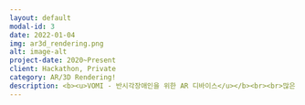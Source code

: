 ```yaml
---
layout: default
modal-id: 3
date: 2022-01-04
img: ar3d_rendering.png
alt: image-alt
project-date: 2020~Present
client: Hackathon, Private
category: AR/3D Rendering!
description: <b><u>VOMI - 반시각장애인을 위한 AR 디바이스</u></b><br><br>많은 사람들이 시각장애를 가진 분들은 아예 볼 수 없는 전맹으로 생각하지만, 시력이 저하되어 있어서 조금이나마 물체를 구별할 수 있는 저시력 (약시) 시각장애인분들도 계십니다. 이 분들에게는 글자 확대경이나 고대비와 같은 기능들을 가진 특수 장비가 필요한데, 해당 장비를 구입해서 쓰기에는 수백만원의 비용이 들어서 손쉽게 이용할 수 없다는 단점이 있었습니다. <br><br>해커톤을 통해서 해당 문제점에 대해 인지하였고, 대학병원 선생님과 여러 엔지니어들이 아이디어를 합쳐서 VR 장비에 부착하여 사용할 수 있는 디바이스를 제안하였습니다. 스마트폰의 카메라로 촬영된 영상은 VR 장비에 맞게 좌우 분할되어 나타나고, 여기에 출력되는 영상은 카메라 영상의 Edge Enhancement 모드, Contrast를 증가시킨 모드, Zoom 모드 등을 적용한 프로토타입을 개발하였습니다.<br><br><img src="https://user-images.githubusercontent.com/18140805/149869560-5d029b4b-ffa3-4c89-94da-793c77a101cd.png" width="100%"><br><br><b><u>운동기능 손상환자들을 위한 재활운동 동영상</u></b><br><br>유투브에는 홈트레이닝 영상들이 정말 많지만, 신경계 손상으로 인해서 제대로 몸을 움직일 수 없는 장애인을 위한 운동프로그램은 쉽게 찾아볼 수 없었습니다. 그래서 Unity를 이용하여 수십가지 운동들을 선정하고 3D 캐릭터의 관절 (rig)들을 편집하여 운동 Animation을 직접 제작하였고, 이런 운동들의 조합을 Tabata 운동방법 (운동/휴식을 반복하는 인터벌 트레이닝)으로 10~15분간 장애인분들이 스트레칭과 근력운동을 손쉽게 따라할 수 있는 운동 컨텐츠를 제작하였습니다.<br><br><iframe src="https://www.youtube.com/embed/yHoNtd05yLU" frameborder="0" allowfullscreen width="100%" height="300px"></iframe><br><br><iframe src="https://www.youtube.com/embed/4JBcSALO9mo" frameborder="0" allowfullscreen width="100%" height="300px"></iframe><br><br><iframe src="https://www.youtube.com/embed/IPmIQ3kaB2Q" frameborder="0" allowfullscreen width="100%" height="300px"></iframe><br><br><b><u>호크아이 (HawkEye) - 소리를 시각화하여 알려주는 XR 컨텐츠</u></b><br><br>청각장애인들은 소리를 듣지 못하기 때문에 소리로 전달되는 위험신호를 인지하기 어렵습니다. 예를 들면, 실외에서 들리는 자동차 경적소리나 실내에서 들리는 화재경보음 같은 것들 말이죠. 호크아이는 실시간 딥러닝을 이용하여 현재 들리는 소리를 파악하고, 이를 픽토그램과 글자로 XR 디바이스에 표시하여 청각장애인들도 즉각적으로 위험 신호를 인지할 수 있도록 도와줍니다. 이 장치는 2022년도에 과학기술정보통신부 장관상을 수상하였습니다.<br><br><iframe src="https://www.youtube.com/embed/g2rS4Pmex6o" frameborder="0" allowfullscreen width="100%" height="300px"></iframe><br><br>
---
```

